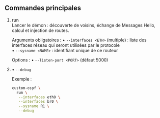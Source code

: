 Commandes principales
---------------------

1) run  
   Lancer le démon : découverte de voisins, échange de Messages Hello, calcul et injection de routes.

   Arguments obligatoires :
   • `--interfaces <ETH>` (multiple) : liste des interfaces réseau qui seront utilisées par le protocole  
   • `--sysname <NAME>` : identifiant unique de ce routeur

   Options :
   • `--listen-port <PORT>` (défaut 5000)
2) • `--debug`

   Exemple :
   ```bash
   custom-ospf \
     run \
      --interfaces eth0 \
      --interfaces br0 \
      --sysname R1 \
      --debug
   ```
